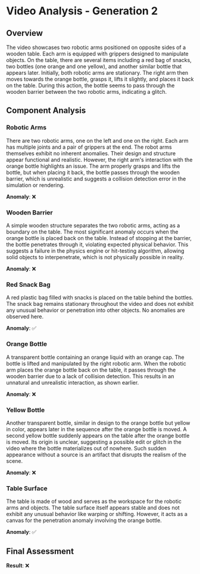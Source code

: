 # Video Analysis - Generation 2

## Overview
The video showcases two robotic arms positioned on opposite sides of a wooden table. Each arm is equipped with grippers designed to manipulate objects. On the table, there are several items including a red bag of snacks, two bottles (one orange and one yellow), and another similar bottle that appears later. Initially, both robotic arms are stationary. The right arm then moves towards the orange bottle, grasps it, lifts it slightly, and places it back on the table. During this action, the bottle seems to pass through the wooden barrier between the two robotic arms, indicating a glitch.

## Component Analysis

### Robotic Arms
There are two robotic arms, one on the left and one on the right. Each arm has multiple joints and a pair of grippers at the end. The robot arms themselves exhibit no inherent anomalies. Their design and structure appear functional and realistic. However, the right arm's interaction with the orange bottle highlights an issue. The arm properly grasps and lifts the bottle, but when placing it back, the bottle passes through the wooden barrier, which is unrealistic and suggests a collision detection error in the simulation or rendering.

**Anomaly**: ❌

### Wooden Barrier
A simple wooden structure separates the two robotic arms, acting as a boundary on the table. The most significant anomaly occurs when the orange bottle is placed back on the table. Instead of stopping at the barrier, the bottle penetrates through it, violating expected physical behavior. This suggests a failure in the physics engine or hit-testing algorithm, allowing solid objects to interpenetrate, which is not physically possible in reality.

**Anomaly**: ❌

### Red Snack Bag
A red plastic bag filled with snacks is placed on the table behind the bottles. The snack bag remains stationary throughout the video and does not exhibit any unusual behavior or penetration into other objects. No anomalies are observed here.

**Anomaly**: ✅

### Orange Bottle
A transparent bottle containing an orange liquid with an orange cap. The bottle is lifted and manipulated by the right robotic arm. When the robotic arm places the orange bottle back on the table, it passes through the wooden barrier due to a lack of collision detection. This results in an unnatural and unrealistic interaction, as shown earlier.

**Anomaly**: ❌

### Yellow Bottle
Another transparent bottle, similar in design to the orange bottle but yellow in color, appears later in the sequence after the orange bottle is moved. A second yellow bottle suddenly appears on the table after the orange bottle is moved. Its origin is unclear, suggesting a possible edit or glitch in the video where the bottle materializes out of nowhere. Such sudden appearance without a source is an artifact that disrupts the realism of the scene.

**Anomaly**: ❌

### Table Surface
The table is made of wood and serves as the workspace for the robotic arms and objects. The table surface itself appears stable and does not exhibit any unusual behavior like warping or shifting. However, it acts as a canvas for the penetration anomaly involving the orange bottle.

**Anomaly**: ✅

## Final Assessment
**Result**: ❌ 